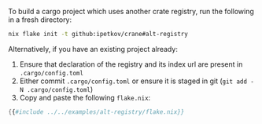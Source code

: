 To build a cargo project which uses another crate registry, run the following in
a fresh directory:

```sh
nix flake init -t github:ipetkov/crane#alt-registry
```

Alternatively, if you have an existing project already:

1. Ensure that declaration of the registry and its index url are present in
   `.cargo/config.toml`
1. Either commit `.cargo/config.toml` or ensure it is staged in git (`git add -N .cargo/config.toml`)
1. Copy and paste the following `flake.nix`:

```nix
{{#include ../../examples/alt-registry/flake.nix}}
```
